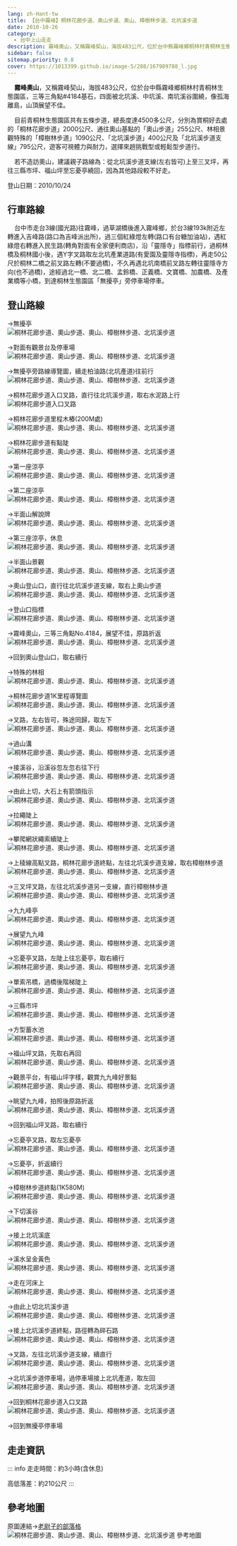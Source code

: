 ```yaml
---
lang: zh-Hant-tw
title: 【台中霧峰】桐林花廊步道、奧山步道、奧山、樟樹林步道、北坑溪步道
date: 2010-10-26
category: 
  - 台中上山走走
description: 霧峰奧山，又稱霧峰契山，海拔483公尺，位於台中縣霧峰鄉桐林村青桐林生態園區，四面被北坑溪、中坑溪、南坑溪谷圍繞，像孤海離島，山頂展望不佳。青桐林生態園區共有五條步道，總長度達4500多公尺，分別為「桐林花廊步道」、「奧山步道」、「樟樹林步道」、「北坑溪步道」及「北坑溪步道支線」，遊客可視體力與耐力來選擇。
sidebar: false
sitemap.priority: 0.8
cover: https://1013399.github.io/image-5/288/167989788_l.jpg
---
```


    **霧峰奧山**，又稱霧峰契山，海拔483公尺，位於台中縣霧峰鄉桐林村青桐林生態園區，三等三角點#4184基石，四面被北坑溪、中坑溪、南坑溪谷圍繞，像孤海離島，山頂展望不佳。  

    目前青桐林生態園區共有五條步道，總長度達4500多公尺，分別為賞桐好去處的「桐林花廊步道」2000公尺、通往奧山基點的「奧山步道」255公尺、林相景觀特殊的「樟樹林步道」1090公尺、「北坑溪步道」400公尺及「北坑溪步道支線」795公尺，遊客可視體力與耐力，選擇來趟挑戰型或輕鬆型步道行。  

<!-- more -->

    若不造訪奧山，建議親子路線為：從北坑溪步道支線(左右皆可)上至三叉坪，再往三縣市坪、福山坪至忘憂亭繞回，因為其他路段較不好走。

登山日期：2010/10/24

## 行車路線
    台中市走台3線(國光路)往霧峰，過草湖橋後進入霧峰鄉，於台3線193k附近左轉進入吉峰路(路口為吉峰派出所)，過三個紅綠燈左轉(路口有台糖加油站)，遇紅綠燈右轉進入民生路(轉角對面有全家便利商店)，沿「靈隱寺」指標前行，過桐林橋及桐林國小後，遇Y字叉路取左北坑產業道路(有愛園及靈隱寺指標)，再走50公尺於桐林二橋之前叉路左轉(不要過橋)，不久再遇北坑南橋前叉路左轉往靈隱寺方向(也不過橋)，途經過北一橋、北二橋、孟鈴橋、正義橋、文寶橋、加農橋、及產業橋等小橋，到達桐林生態園區「無擾亭」旁停車場停車。

## 登山路線  
→無擾亭  
![桐林花廊步道、奧山步道、奧山、樟樹林步道、北坑溪步道](https://1013399.github.io/image-5/288/167989625_l.jpg)

→對面有觀景台及停車場  
![桐林花廊步道、奧山步道、奧山、樟樹林步道、北坑溪步道](https://1013399.github.io/image-5/288/167989638_l.jpg)

→無擾亭旁路線導覽圖，續走柏油路(北坑產道)往前行  
![桐林花廊步道、奧山步道、奧山、樟樹林步道、北坑溪步道](https://1013399.github.io/image-5/288/167989646_l.jpg)

→桐林花廊步道入口叉路，直行往北坑溪步道，取右水泥路上行  
![桐林花廊步道入口叉路](https://1013399.github.io/image-5/288/167989652_l.jpg)

→桐林花廊步道里程木樁(200M處)  
![桐林花廊步道、奧山步道、奧山、樟樹林步道、北坑溪步道](https://1013399.github.io/image-5/288/167989657_l.jpg)

→桐林花廊步道有點陡  
![桐林花廊步道、奧山步道、奧山、樟樹林步道、北坑溪步道](https://1013399.github.io/image-5/288/167989660_l.jpg)

→第一座涼亭  
![桐林花廊步道、奧山步道、奧山、樟樹林步道、北坑溪步道](https://1013399.github.io/image-5/288/167989669_l.jpg)

→第二座涼亭  
![桐林花廊步道、奧山步道、奧山、樟樹林步道、北坑溪步道](https://1013399.github.io/image-5/288/167989671_l.jpg)

→半面山解說牌  
![桐林花廊步道、奧山步道、奧山、樟樹林步道、北坑溪步道](https://1013399.github.io/image-5/288/167989682_l.jpg)

→第三座涼亭，休息  
![桐林花廊步道、奧山步道、奧山、樟樹林步道、北坑溪步道](https://1013399.github.io/image-5/288/167989684_l.jpg)

→半面山景觀  
![桐林花廊步道、奧山步道、奧山、樟樹林步道、北坑溪步道](https://1013399.github.io/image-5/288/167989697_l.jpg)

→奧山登山口，直行往北坑溪步道支線，取右上奧山步道  
![桐林花廊步道、奧山步道、奧山、樟樹林步道、北坑溪步道](https://1013399.github.io/image-5/288/167989703_l.jpg)

→登山口指標  
![桐林花廊步道、奧山步道、奧山、樟樹林步道、北坑溪步道](https://1013399.github.io/image-5/288/167989710_l.jpg)

→霧峰奧山，三等三角點No.4184，展望不佳，原路折返  
![桐林花廊步道、奧山步道、奧山、樟樹林步道、北坑溪步道](https://1013399.github.io/image-5/288/167989717_l.jpg)

→回到奧山登山口，取右續行  
  
→特殊的林相  
![桐林花廊步道、奧山步道、奧山、樟樹林步道、北坑溪步道](https://1013399.github.io/image-5/288/167989722_l.jpg)

→桐林花廊步道1K里程導覽圖  
![桐林花廊步道、奧山步道、奧山、樟樹林步道、北坑溪步道](https://1013399.github.io/image-5/288/167989727_l.jpg)

→叉路，左右皆可，殊途同歸，取左下  
![桐林花廊步道、奧山步道、奧山、樟樹林步道、北坑溪步道](https://1013399.github.io/image-5/288/167989731_l.jpg)

→過山溝  
![桐林花廊步道、奧山步道、奧山、樟樹林步道、北坑溪步道](https://1013399.github.io/image-5/288/167989743_l.jpg)

→接溪谷，沿溪谷忽左忽右往下行  
![桐林花廊步道、奧山步道、奧山、樟樹林步道、北坑溪步道](https://1013399.github.io/image-5/288/167989746_l.jpg)

→由此上切，大石上有箭頭指示  
![桐林花廊步道、奧山步道、奧山、樟樹林步道、北坑溪步道](https://1013399.github.io/image-5/288/167989751_l.jpg)

→拉繩陡上  
![桐林花廊步道、奧山步道、奧山、樟樹林步道、北坑溪步道](https://1013399.github.io/image-5/288/167989758_l.jpg)

→攀爬網狀繩索續陡上  
![桐林花廊步道、奧山步道、奧山、樟樹林步道、北坑溪步道](https://1013399.github.io/image-5/288/167989764_l.jpg)

→上稜線高點叉路，桐林花廊步道終點，左往北坑溪步道支線，取右樟樹林步道  
![桐林花廊步道、奧山步道、奧山、樟樹林步道、北坑溪步道](https://1013399.github.io/image-5/288/167989769_l.jpg)

→三叉坪叉路，左往北坑溪步道另一支線，直行樟樹林步道  
![桐林花廊步道、奧山步道、奧山、樟樹林步道、北坑溪步道](https://1013399.github.io/image-5/288/167989778_l.jpg)

→九九峰亭  
![桐林花廊步道、奧山步道、奧山、樟樹林步道、北坑溪步道](https://1013399.github.io/image-5/288/167989786_l.jpg)

→展望九九峰  
![桐林花廊步道、奧山步道、奧山、樟樹林步道、北坑溪步道](https://1013399.github.io/image-5/288/167989788_l.jpg)

→忘憂亭叉路，左陡上往忘憂亭，取右續行  
![桐林花廊步道、奧山步道、奧山、樟樹林步道、北坑溪步道](https://1013399.github.io/image-5/288/167989792_l.jpg)

→單索吊橋，過橋後階梯陡上  
![桐林花廊步道、奧山步道、奧山、樟樹林步道、北坑溪步道](https://1013399.github.io/image-5/288/167989797_l.jpg)

→三縣市坪  
![桐林花廊步道、奧山步道、奧山、樟樹林步道、北坑溪步道](https://1013399.github.io/image-5/288/167989798_l.jpg)

→方型蓄水池  
![桐林花廊步道、奧山步道、奧山、樟樹林步道、北坑溪步道](https://1013399.github.io/image-5/288/167989811_l.jpg)

→福山坪叉路，先取右再回  
![桐林花廊步道、奧山步道、奧山、樟樹林步道、北坑溪步道](https://1013399.github.io/image-5/288/167989813_l.jpg)

→觀景平台，有福山坪字樣，觀賞九九峰好景點  
![桐林花廊步道、奧山步道、奧山、樟樹林步道、北坑溪步道](https://1013399.github.io/image-5/288/167989818_l.jpg)

→眺望九九峰，拍照後原路折返  
![桐林花廊步道、奧山步道、奧山、樟樹林步道、北坑溪步道](https://1013399.github.io/image-5/288/167989826_l.jpg)

→回到福山坪叉路，取右續行

→忘憂亭叉路，取左忘憂亭  
![桐林花廊步道、奧山步道、奧山、樟樹林步道、北坑溪步道](https://1013399.github.io/image-5/288/167989831_l.jpg)

→忘憂亭，折返續行  
![桐林花廊步道、奧山步道、奧山、樟樹林步道、北坑溪步道](https://1013399.github.io/image-5/288/167989836_l.jpg)

→樟樹林步道終點(1K580M)  
![桐林花廊步道、奧山步道、奧山、樟樹林步道、北坑溪步道](https://1013399.github.io/image-5/288/167989840_l.jpg)

→下切溪谷  
![桐林花廊步道、奧山步道、奧山、樟樹林步道、北坑溪步道](https://1013399.github.io/image-5/288/167989842_l.jpg)

→接上北坑溪底  
![桐林花廊步道、奧山步道、奧山、樟樹林步道、北坑溪步道](https://1013399.github.io/image-5/288/167989849_l.jpg)

→溪水呈金黃色  
![桐林花廊步道、奧山步道、奧山、樟樹林步道、北坑溪步道](https://1013399.github.io/image-5/288/167989858_l.jpg)

→走在河床上  
![桐林花廊步道、奧山步道、奧山、樟樹林步道、北坑溪步道](https://1013399.github.io/image-5/288/167989860_l.jpg)

→由此上切北坑溪步道  
![桐林花廊步道、奧山步道、奧山、樟樹林步道、北坑溪步道](https://1013399.github.io/image-5/288/167989866_l.jpg)

→接上北坑溪步道終點，路徑轉為碎石路  
![桐林花廊步道、奧山步道、奧山、樟樹林步道、北坑溪步道](https://1013399.github.io/image-5/288/167989875_l.jpg)

→叉路，左往北坑溪步道支線，續直行  
![桐林花廊步道、奧山步道、奧山、樟樹林步道、北坑溪步道](https://1013399.github.io/image-5/288/167989877_l.jpg)

→北坑溪步道停車場，過停車場接上北坑產道，取左回  
![桐林花廊步道、奧山步道、奧山、樟樹林步道、北坑溪步道](https://1013399.github.io/image-5/288/167989883_l.jpg)

→回到桐林花廊步道入口叉路  
![桐林花廊步道、奧山步道、奧山、樟樹林步道、北坑溪步道](https://1013399.github.io/image-5/288/167989606_l.jpg)

→回到無擾亭停車場

## 走走資訊
::: info
走走時間：約3小時(含休息)

高低落差：約210公尺
:::

## 參考地圖
原圖連結→[老尉子的部落格](http://blog.xuite.net/laoweiz/blog/31703059)  
![桐林花廊步道、奧山步道、奧山、樟樹林步道、北坑溪步道 參考地圖](https://1013399.github.io/image-5/288/167991261_l.jpg)